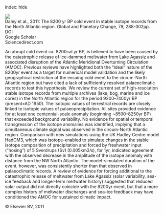 index: hide

<div class="Citation">
    <div class="Citation-thumb CitationThumb-linked"  data-href="https://doi.org/10.1016/j.gloplacha.2011.03.006">
      <img src="https://static.claimspace.cloud/climate-study-static/refs/thumbs/5/Daley_et_al_2011-thumb.png" />
    </div>

  <div class="Citation-body">
    <div class="Citation-text">Daley et al., 2011: The 8200 yr BP cold event in stable isotope records from the North Atlantic region. <span class="Article-journal">Global and Planetary Change, </span><span class="Article-volume">79, </span>288-302pp.</div>
    <div class="Citation-links">
      <div class="CitationLink" data-href="https://doi.org/10.1016/j.gloplacha.2011.03.006">
        <div class="CitationLink-icon CitationLink-Doi"></div>
        <div class="CitationLink-text">DOI</div>
      </div>
      <div class="CitationLink" data-href="https://scholar.google.com/scholar?q=10.1016/j.gloplacha.2011.03.006">
        <div class="CitationLink-icon CitationLink-Scholar"></div>
        <div class="CitationLink-text">Google Scholar</div>
      </div>
      <div class="CitationLink" data-href="http://www.sciencedirect.com/science/article/pii/S0921818111000579">
        <div class="CitationLink-icon CitationLink-Publisher"></div>
        <div class="CitationLink-text">Sciencedirect.com</div>
      </div>
    </div>
  </div>
</div>

An abrupt cold event ca. 8200cal.yr BP, is believed to have been caused by the catastrophic release of ice-dammed meltwater from Lake Agassiz and associated disruption of the Atlantic Meridional Overturning Circulation (AMOC). Previous reviews have highlighted both the “ideal” nature of the 8200yr event as a target for numerical model validation and the likely geographical restriction of the ensuing cold event to the circum-North Atlantic region but have cited a lack of sufficiently resolved palaeoclimatic records to test this hypothesis. We review the current set of high-resolution stable isotope records from multiple archives (lake, bog, marine and ice cores) in the North Atlantic region for the period 9200–7400yr BP (present=AD 1950). The isotopic values of terrestrial records are closely linked to isotopic values of palaeoprecipitation. All sites provided evidence for at least one centennial-scale anomaly (beginning ~8500–8250yr BP) that exceeded background variability. No evidence for spatial or temporal transgression of the isotope anomalies was identified, implying that a simultaneous climate signal was observed in the circum-North Atlantic region. Comparison with new simulations using the UK Hadley Centre model HadCM3, which was isotope-enabled to simulate changes in the stable isotope composition of precipitation and forced by freshwater input (“hosing”) of 5 Sverdrups (Sv) (0.005km3/s), for 1yr, indicated agreement with the observed decrease in the amplitude of the isotope anomaly with distance from the NW North Atlantic. The model-simulated duration of the event, however, was consistently shorter than that observed in palaeoclimatic records. A review of evidence for forcing additional to the catastrophic release of meltwater from Lake Agassiz (solar variability, sea-ice feedback and longer-term meltwater history) suggested that reduced solar output did not directly coincide with the 8200yr event, but that a more complex history of meltwater discharges and sea-ice feedback may have conditioned the AMOC for sustained climatic impact.

<div class="Citation-copy">
&copy; Elsevier BV, 2011
</div>